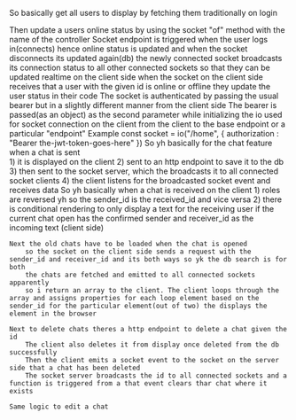 So basically get all users to display by fetching them traditionally on login

Then update a users online status by using the socket "of" method with the name of the controller
    Socket endpoint is triggered when the user logs in(connects) hence online status is updated and when the socket disconnects its updated again(db)
    the newly connected socket broadcasts its connection status to all other connected sockets so that they can be updated realtime on the client side
    when the socket on the client side receives that a user with the given id is online or offline they update the user status in their code
    The socket is authenticated by passing the usual bearer but in a slightly different manner from the client side
    The bearer is passed(as an object) as the second parameter while initializing the io used for socket connection on the client from the client
    to the base endpoint or a particular "endpoint"
    Example
    const socket = io("/home", { authorization : "Bearer the-jwt-token-goes-here" })
    So yh basically for the chat feature when a chat is sent    
        1) it is displayed on the client
        2) sent to an http endpoint to save it to the db
        3) then sent to the socket server, which the broadcasts it to all connected socket clients
        4) the client listens for the broadcasted socket event and receives data
    So yh basically when a chat is received on the client
        1) roles are reversed yh so the sender_id is the received_id and vice versa
        2) there is conditional rendering to only display a text for the receiving user if the current chat open has the confirmed sender and receiver_id as the incoming text (client side)
        
    Next the old chats have to be loaded when the chat is opened
        so the socket on the client side sends a request with the sender_id and receiver_id and its both ways so yk the db search is for both
        the chats are fetched and emitted to all connected sockets apparently
        so i return an array to the client. The client loops through the array and assigns properties for each loop element based on the sender_id for the particular element(out of two) the displays the element in the browser

    Next to delete chats theres a http endpoint to delete a chat given the id
        The client also deletes it from display once deleted from the db successfully
        Then the client emits a socket event to the socket on the server side that a chat has been deleted
        The socket server broadcasts the id to all connected sockets and a function is triggered from a that event clears thar chat where it exists

    Same logic to edit a chat

    